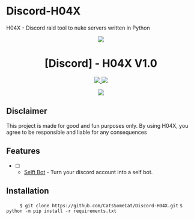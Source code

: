 # Discord-H04X
H04X - Discord raid tool to nuke servers written in Python
<p align="center">
  <img src="https://user-images.githubusercontent.com/78264512/194781801-8e19ae57-7807-43ed-ade8-dc71a126c583.png">
</p>
<h1 align="center">[Discord] - H04X V1.0</h1>
<p align="center">
  <a href="https://www.python.org">
    <img src="https://img.shields.io/badge/Python-3.10-informational.svg">
  </a>
  <a href="https://github.com/CatsSomeCat/Discord-H04X">
    <img src="https://img.shields.io/github/repo-size/CatsSomeCat/Discord-H04X?label=Repository%20Size">
  </a>
    <p align="center"> <a href="https://github.com/CatsSomeCat/Discord-H04X">
    <img src="https://img.shields.io/github/stars/CatSomeCat/Discord-H04X?logo=Stars&style=for-the-badge">
  </a>

## Disclaimer
This project is made for good and fun purposes only.
By using H04X, you agree to be responsible and liable for any consequences

## Features
- [ ] - [Selft Bot](https://github.com/AstraaDev/Discord-All-Tools-In-One) - Turn your discord account into a self bot.
 
## Installation
`     
$ git clone https://github.com/CatsSomeCat/Discord-H04X.git
`
`
$ python -m pip install -r requirements.txt
`
